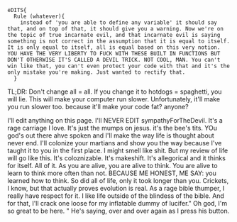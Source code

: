 ```
eDITS{
  Rule (whatever){
    instead of 'you are able to define any variable' it should say that, and on top of that, it should give you a warning. Now we're on the topic of true incarnate evil, and that incarnate evil is saying something is not correct in the assumption that it is equal to itself. It is only equal to itself, all is equal based on this very notion. YOU HAVE THE VERY LIBERTY TO FUCK WITH THESE BUILT IN FUNCTIONS BUT DON'T OTHERWISE IT'S CALLED A DEVIL TRICK. NOT COOL, MAN. You can't win like that, you can't even protect your code with that and it's the only mistake you're making. Just wanted to rectify that.
  }
```

TL;DR: Don't change all = all. If you change it to hotdogs = spaghetti, you will lie. This will make your computer run slower. Unfortunately, it'll make you run slower too. because it'll make your code fat? anyone?

I'll edit anything on this page. I'll NEVER EDIT sympathyForTheDevil. It's a rage carriage I love. It's just the mumps on jesus. it's the bee's tits. YOu god's out there ahve spoken and I'll make the way life is thought about never end. I'll colonize your martians and show you the way because I've taught it to you in the first place. I might smell like shit. But my review of life will go like this. It's coloznizable. It's makeshift. It's allegorical and it thinks for itself. All of it. As you are alive, you are alive to think. You are alive to learn to think more often than not. BECAUSE ME HONEST, ME SAY: you learned how to think. So did all of life, only it took longer than you. Crickets, I know, but that actually proves evolution is real. As a rage bible thumper, I really have respect for it. I like life outside of the blindess of the bible. And for that, I'll crack one loose for my inflatable dummy of lucifer." Oh god, I'm so great to be here. " He's saying, over and over again as I press his button. 
